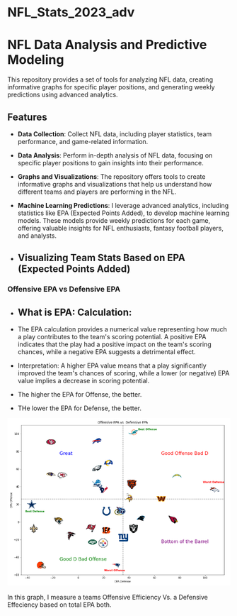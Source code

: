 # NFL_Stats_2023_adv


# NFL Data Analysis and Predictive Modeling

This repository provides a set of tools for analyzing NFL data, creating informative graphs for specific player positions, and generating weekly predictions using advanced analytics.

## Features

- **Data Collection**: Collect NFL data, including player statistics, team performance, and game-related information.

- **Data Analysis**: Perform in-depth analysis of NFL data, focusing on specific player positions to gain insights into their performance.

- **Graphs and Visualizations**: The repository offers tools to create informative graphs and visualizations that help us understand how different teams and players are performing in the NFL.

- **Machine Learning Predictions**: I leverage advanced analytics, including statistics like EPA (Expected Points Added), to develop machine learning models. These models provide weekly predictions for each game, offering valuable insights for NFL enthusiasts, fantasy football players, and analysts.


- ## Visualizing Team Stats Based on EPA (Expected Points Added)


### Offensive EPA vs Defensive EPA

- ## What is EPA: Calculation:
- The EPA calculation provides a numerical value representing how much a play contributes to the team's scoring potential. A positive EPA indicates that the play had a positive impact on the team's scoring chances, while a negative EPA suggests a detrimental effect.

- Interpretation: A higher EPA value means that a play significantly improved the team's chances of scoring, while a lower (or negative) EPA value implies a decrease in scoring potential.
- The higher the EPA for Offense, the better.
- THe lower the EPA for Defense, the better.

![Total EPA Graph](graphs_rb/total_epa.png)


In this graph, I measure a teams Offensive Efficiency Vs. a Defensive Effeciency based on total EPA both.